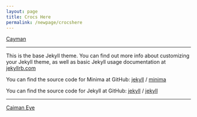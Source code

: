 ```yaml
---
layout: page
title: Crocs Here
permalink: /newpage/crocshere
---
```


<!-- ![Cayman](https://nationalzoo.si.edu/sites/default/files/animals/news/croc-blog-open-mouth.jpg) -->
[Cayman](https://nationalzoo.si.edu/sites/default/files/animals/news/croc-blog-open-mouth.jpg)

---

This is the base Jekyll theme. You can find out more info about customizing your Jekyll theme, as well as basic Jekyll usage documentation at [jekyllrb.com](https://jekyllrb.com/)

You can find the source code for Minima at GitHub:
[jekyll][jekyll-organization] /
[minima](https://github.com/jekyll/minima)

You can find the source code for Jekyll at GitHub:
[jekyll][jekyll-organization] /
[jekyll](https://github.com/jekyll/jekyll)


[jekyll-organization]: https://github.com/jekyll

---

[Caiman Eye](https://www.publicdomainpictures.net/pictures/90000/velka/oeil-de-caiman.jpg)
